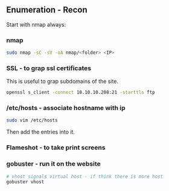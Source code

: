 ## Enumeration - Recon

Start with nmap always:
### nmap
```bash
sudo nmap -sC -sV -oA nmap/<folder> <IP>
```

### SSL - to grap ssl certificates
This is useful to grap subdomains of the site.
```bash
openssl s_client -connect 10.10.10.208:21 -starttls ftp
```

### /etc/hosts - associate hostname with ip
```bash
sudo vim /etc/hosts
```
Then add the entries into it.

### Flameshot - to take print screens

### gobuster - run it on the website
```bash
# vhost signals virtual host - if think there is more host
gobuster vhost
```

